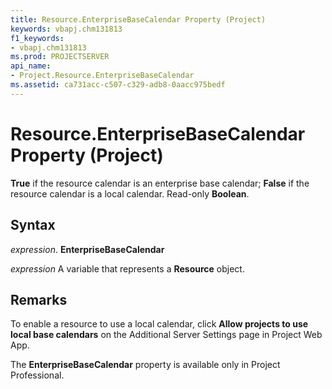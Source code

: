 ```yaml
---
title: Resource.EnterpriseBaseCalendar Property (Project)
keywords: vbapj.chm131813
f1_keywords:
- vbapj.chm131813
ms.prod: PROJECTSERVER
api_name:
- Project.Resource.EnterpriseBaseCalendar
ms.assetid: ca731acc-c507-c329-adb8-0aacc975bedf
---
```



# Resource.EnterpriseBaseCalendar Property (Project)

 **True** if the resource calendar is an enterprise base calendar; **False** if the resource calendar is a local calendar. Read-only **Boolean**.


## Syntax

 _expression_. **EnterpriseBaseCalendar**

 _expression_ A variable that represents a **Resource** object.


## Remarks

To enable a resource to use a local calendar, click  **Allow projects to use local base calendars** on the Additional Server Settings page in Project Web App.

The  **EnterpriseBaseCalendar** property is available only in Project Professional.


